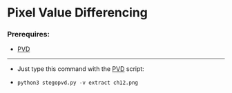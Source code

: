 # Pixel Value Differencing

### Prerequires:

- [PVD](https://gist.github.com/dhondta/feaf4f5fb3ed8d1eb7515abe8cde4880)

-----------------

- Just type this command with the [PVD](https://gist.github.com/dhondta/feaf4f5fb3ed8d1eb7515abe8cde4880) script:

- `python3 stegopvd.py -v extract ch12.png`

